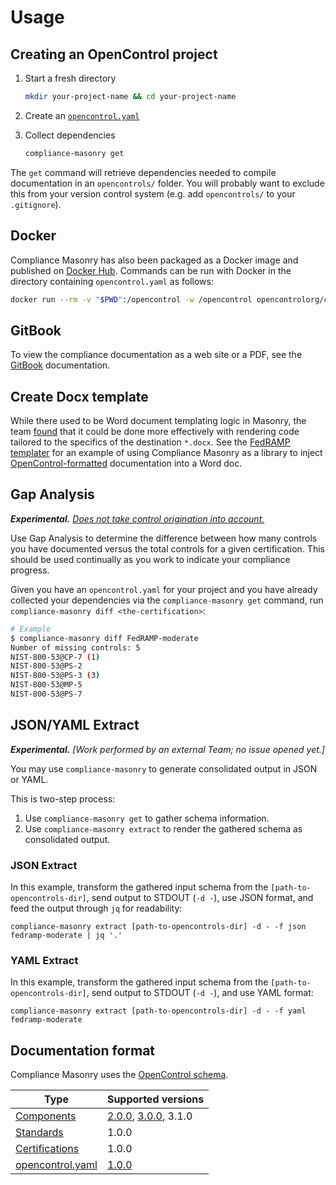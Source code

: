 # Usage

## Creating an OpenControl project

1. Start a fresh directory

    ```bash
    mkdir your-project-name && cd your-project-name
    ```

1. Create an [`opencontrol.yaml`](https://github.com/opencontrol/schemas#opencontrolyaml)
1. Collect dependencies

    ```bash
    compliance-masonry get
    ```

The `get` command will retrieve dependencies needed to compile documentation in an `opencontrols/` folder. You will probably want to exclude this from your version control system (e.g. add `opencontrols/` to your `.gitignore`).

## Docker

Compliance Masonry has also been packaged as a Docker image and published on [Docker Hub](https://hub.docker.com/r/opencontrolorg/compliance-masonry). Commands can be run with Docker in the directory containing `opencontrol.yaml` as follows:

```bash
docker run --rm -v "$PWD":/opencontrol -w /opencontrol opencontrolorg/compliance-masonry get
```

## GitBook

To view the compliance documentation as a web site or a PDF, see the [GitBook](gitbook.md) documentation.

## Create Docx template

While there used to be Word document templating logic in Masonry, the team [found](https://github.com/opencontrol/compliance-masonry/issues/153) that it could be done more effectively with rendering code tailored to the specifics of the destination `*.docx`. See the [FedRAMP templater](https://github.com/opencontrol/fedramp-templater) for an example of using Compliance Masonry as a library to inject [OpenControl-formatted](https://github.com/opencontrol/schemas) documentation into a Word doc.

## Gap Analysis

***Experimental.*** *[Does not take control origination into account.](https://github.com/opencontrol/schemas/issues/24)*

Use Gap Analysis to determine the difference between how many controls you have documented versus the total controls for a given certification. This should be used continually as you work to indicate your compliance progress.

Given you have an `opencontrol.yaml` for your project and you have already collected your dependencies via the `compliance-masonry get` command, run `compliance-masonry diff <the-certification>`:

```bash
# Example
$ compliance-masonry diff FedRAMP-moderate
Number of missing controls: 5
NIST-800-53@CP-7 (1)
NIST-800-53@PS-2
NIST-800-53@PS-3 (3)
NIST-800-53@MP-5
NIST-800-53@PS-7
```

## JSON/YAML Extract

***Experimental.*** *[Work performed by an external Team; no issue opened yet.]*

You may use `compliance-masonry` to generate consolidated output in JSON or YAML.

This is two-step process:

1. Use `compliance-masonry get` to gather schema information.
1. Use `compliance-masonry extract` to render the gathered schema as consolidated output.

### JSON Extract

In this example, transform the gathered input schema from the `[path-to-opencontrols-dir]`, send output to STDOUT (`-d -`), use JSON format, and feed the output through `jq` for readability:

```
compliance-masonry extract [path-to-opencontrols-dir] -d - -f json fedramp-moderate | jq '.'
```

### YAML Extract

In this example, transform the gathered input schema from the `[path-to-opencontrols-dir]`, send output to STDOUT (`-d -`), and use YAML format:

```
compliance-masonry extract [path-to-opencontrols-dir] -d - -f yaml fedramp-moderate
```

## Documentation format

Compliance Masonry uses the [OpenControl schema](https://github.com/opencontrol/schemas).

| Type | Supported versions |
|---|---|
| [Components](https://github.com/opencontrol/schemas#components) | [2.0.0](https://github.com/opencontrol/schemas/blob/master/kwalify/component/v2.0.0.yaml), [3.0.0](https://github.com/opencontrol/schemas/blob/master/kwalify/component/v3.0.0.yaml), 3.1.0 |
| [Standards](https://github.com/opencontrol/schemas#standards) | 1.0.0 |
| [Certifications](https://github.com/opencontrol/schemas#certifications) | 1.0.0 |
| [opencontrol.yaml](https://github.com/opencontrol/schemas#opencontrolyaml) | [1.0.0](https://github.com/opencontrol/schemas/blob/master/kwalify/opencontrol/v1.0.0.yaml) |
